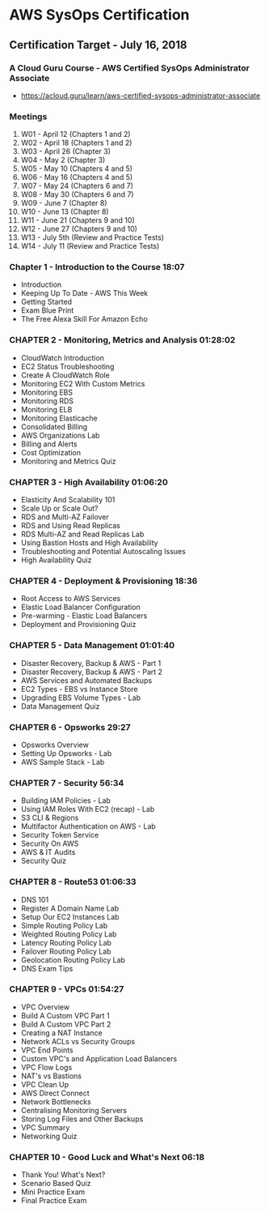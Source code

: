 # AWS SysOps Certification
## Certification Target - July 16, 2018
### A Cloud Guru Course - AWS Certified SysOps Administrator Associate
* https://acloud.guru/learn/aws-certified-sysops-administrator-associate

### Meetings
1. W01 - April 12 (Chapters 1 and 2)
2. W02 - April 18 (Chapters 1 and 2)
3. W03 - April 26 (Chapter 3)
4. W04 - May 2 (Chapter 3)
5. W05 - May 10 (Chapters 4 and 5)
6. W06 - May 16 (Chapters 4 and 5)
7. W07 - May 24 (Chapters 6 and 7)
8. W08 - May 30 (Chapters 6 and 7)
9. W09 - June 7 (Chapter 8)
10. W10 - June 13 (Chapter 8)
11. W11 - June 21 (Chapters 9 and 10)
12. W12 - June 27 (Chapters 9 and 10)
13. W13 - July 5th (Review and Practice Tests)
14. W14 - July 11 (Review and Practice Tests)

### Chapter 1 - Introduction to the Course 18:07
* Introduction
* Keeping Up To Date - AWS This Week
* Getting Started
* Exam Blue Print
* The Free Alexa Skill For Amazon Echo

### CHAPTER 2 - Monitoring, Metrics and Analysis 01:28:02
* CloudWatch Introduction
* EC2 Status Troubleshooting
* Create A CloudWatch Role
* Monitoring EC2 With Custom Metrics
* Monitoring EBS
* Monitoring RDS
* Monitoring ELB
* Monitoring Elasticache
* Consolidated Billing
* AWS Organizations Lab
* Billing and Alerts
* Cost Optimization
* Monitoring and Metrics Quiz

### CHAPTER 3 - High Availability 01:06:20
* Elasticity And Scalability 101
* Scale Up or Scale Out?
* RDS and Multi-AZ Failover
* RDS and Using Read Replicas
* RDS Multi-AZ and Read Replicas Lab
* Using Bastion Hosts and High Availability
* Troubleshooting and Potential Autoscaling Issues
* High Availability Quiz

### CHAPTER 4 - Deployment & Provisioning 18:36
* Root Access to AWS Services
* Elastic Load Balancer Configuration
* Pre-warming - Elastic Load Balancers
* Deployment and Provisioning Quiz

### CHAPTER 5 - Data Management 01:01:40
* Disaster Recovery, Backup & AWS - Part 1
* Disaster Recovery, Backup & AWS - Part 2
* AWS Services and Automated Backups
* EC2 Types - EBS vs Instance Store
* Upgrading EBS Volume Types - Lab
* Data Management Quiz

### CHAPTER 6 - Opsworks 29:27
* Opsworks Overview
* Setting Up Opsworks - Lab
* AWS Sample Stack - Lab

### CHAPTER 7 - Security 56:34
* Building IAM Policies - Lab
* Using IAM Roles With EC2 (recap) - Lab
* S3 CLI & Regions
* Multifactor Authentication on AWS - Lab
* Security Token Service
* Security On AWS
* AWS & IT Audits
* Security Quiz

### CHAPTER 8 - Route53 01:06:33
* DNS 101
* Register A Domain Name Lab
* Setup Our EC2 Instances Lab
* Simple Routing Policy Lab
* Weighted Routing Policy Lab
* Latency Routing Policy Lab
* Failover Routing Policy Lab
* Geolocation Routing Policy Lab
* DNS Exam Tips

### CHAPTER 9 - VPCs 01:54:27
* VPC Overview
* Build A Custom VPC Part 1
* Build A Custom VPC Part 2
* Creating a NAT Instance
* Network ACLs vs Security Groups
* VPC End Points
* Custom VPC's and Application Load Balancers
* VPC Flow Logs
* NAT's vs Bastions
* VPC Clean Up
* AWS Direct Connect
* Network Bottlenecks
* Centralising Monitoring Servers
* Storing Log Files and Other Backups
* VPC Summary
* Networking Quiz

### CHAPTER 10 - Good Luck and What's Next 06:18
* Thank You! What's Next?
* Scenario Based Quiz
* Mini Practice Exam
* Final Practice Exam
